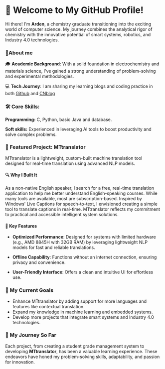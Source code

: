 # 🌟 Welcome to My GitHub Profile!

Hi there! I'm **Arden**, a chemistry graduate transitioning into the exciting world of computer science. My journey combines the analytical rigor of chemistry with the innovative potential of smart systems, robotics, and Industry 4.0 technologies.

### 🤯About me

🎓 **Academic Background**: With a solid foundation in electrochemistry and materials science, I've gained a strong understanding of problem-solving and experimental methodologies.

💻 **Tech Journey**: I am sharing my learning blogs and coding practice in both [Github](https://github.com/M-T-Arden/blog) and [CNblog](https://www.cnblogs.com/m-t-arden)

### 🛠️ Core Skills:

**Programming:** C, Python, basic Java and database.

**Soft skills:** Experienced in leveraging AI tools to boost productivity and solve complex problems.

### 🌟 Featured Project: MTtranslator

MTtranslator is a lightweight, custom-built machine translation tool designed for real-time translation using advanced NLP models.

#### 🔍 Why I Built It

As a non-native English speaker, I search for a free, real-time translation application to help me better understand English-speaking courses. While many tools are available, most are subscription-based. Inspired by Windows' Live Captions for speech-to-text, I envisioned creating a simple tool to translate captions in real-time. MTtranslator reflects my commitment to practical and accessible intelligent system solutions.

#### 🦑 Key Features

- **Optimized Performance**: Designed for systems with limited hardware (e.g., AMD 8845H with 32GB RAM) by leveraging lightweight NLP models for fast and reliable translations.
  
- **Offline Capability**: Functions without an internet connection, ensuring privacy and convenience.
  
- **User-Friendly Interface**: Offers a clean and intuitive UI for effortless use.
  

### 🚀 My Current Goals

- Enhance MTtranslator by adding support for more languages and features like contextual translation.
- Expand my knowledge in machine learning and embedded systems.
- Develop more projects that integrate smart systems and Industry 4.0 technologies.

### 🌱 My Journey So Far

Each project, from creating a student grade management system to developing **MTtranslator**, has been a valuable learning experience. These endeavors have honed my problem-solving skills, adaptability, and passion for innovation.
